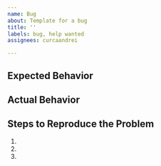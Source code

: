 ```yaml
---
name: Bug
about: Template for a bug
title: ''
labels: bug, help wanted
assignees: curcaandrei

---
```


## Expected Behavior

<Insert text here>

## Actual Behavior

<Insert text here>

## Steps to Reproduce the Problem

  1.
  1.
  1.
